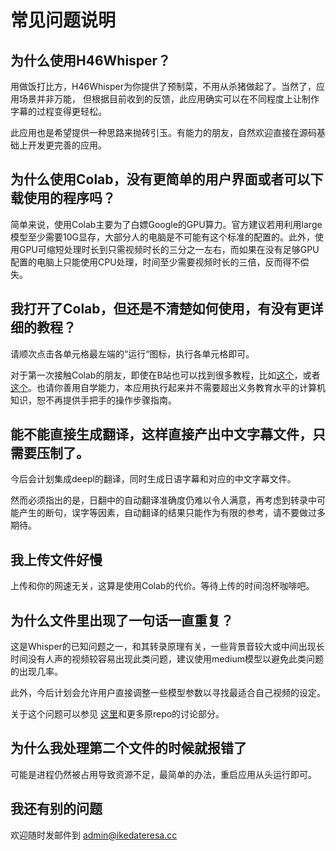 # 常见问题说明

## 为什么使用H46Whisper？
用做饭打比方，H46Whisper为你提供了预制菜，不用从杀猪做起了。当然了，应用场景并非万能， 但根据目前收到的反馈，此应用确实可以在不同程度上让制作字幕的过程变得更轻松。

此应用也是希望提供一种思路来抛砖引玉。有能力的朋友，自然欢迎直接在源码基础上开发更完善的应用。

## 为什么使用Colab，没有更简单的用户界面或者可以下载使用的程序吗？
简单来说，使用Colab主要为了白嫖Google的GPU算力。官方建议若用利用large模型至少需要10G显存，大部分人的电脑是不可能有这个标准的配置的。此外，使用GPU可缩短处理时长到只需视频时长的三分之一左右，而如果在没有足够GPU配置的电脑上只能使用CPU处理，时间至少需要视频时长的三倍，反而得不偿失。

## 我打开了Colab，但还是不清楚如何使用，有没有更详细的教程？
请顺次点击各单元格最左端的“运行“图标，执行各单元格即可。

对于第一次接触Colab的朋友，即使在B站也可以找到很多教程，比如[这个](https://www.bilibili.com/video/BV13K4y1P7dx)，或者[这个](https://www.bilibili.com/video/BV1kd4y1g7Tq)。也请你善用自学能力，本应用执行起来并不需要超出义务教育水平的计算机知识，恕不再提供手把手的操作步骤指南。

## 能不能直接生成翻译，这样直接产出中文字幕文件，只需要压制了。
今后会计划集成deepl的翻译，同时生成日语字幕和对应的中文字幕文件。

然而必须指出的是，日翻中的自动翻译准确度仍难以令人满意，再考虑到转录中可能产生的断句，误字等因素，自动翻译的结果只能作为有限的参考，请不要做过多期待。

## 我上传文件好慢
上传和你的网速无关，这算是使用Colab的代价。等待上传的时间泡杯咖啡吧。

## 为什么文件里出现了一句话一直重复？
这是Whisper的已知问题之一，和其转录原理有关，一些背景音较大或中间出现长时间没有人声的视频较容易出现此类问题，建议使用medium模型以避免此类问题的出现几率。

此外，今后计划会允许用户直接调整一些模型参数以寻找最适合自己视频的设定。

关于这个问题可以参见 [这里](https://github.com/openai/whisper/discussions/192)和更多原repo的讨论部分。

## 为什么我处理第二个文件的时候就报错了
可能是进程仍然被占用导致资源不足，最简单的办法，重启应用从头运行即可。

## 我还有别的问题
欢迎随时发邮件到 admin@ikedateresa.cc

